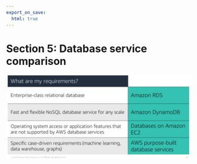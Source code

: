 ```yaml
---
export_on_save:
  html: true
---
```

# Section 5: Database service comparison

![Comparing database services](images/which_database_to_choose.png)
